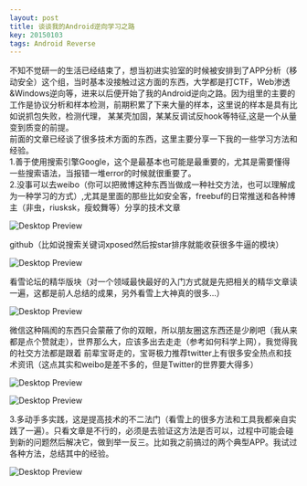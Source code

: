 ```yaml
---
layout: post
title: 谈谈我的Android逆向学习之路
key: 20150103
tags: Android Reverse
---
```

不知不觉研一的生活已经结束了，想当初进实验室的时候被安排到了APP分析（移动安全）这个组，当时基本没接触过这方面的东西，大学都是打CTF，Web渗透&Windows逆向等，进来以后便开始了我的Android逆向之路。因为组里的主要的工作是协议分析和样本检测，前期积累了下来大量的样本，这里说的样本是具有比如说抓包失败，检测代理， 某某壳加固，某某反调试反hook等特征,这是一个从量变到质变的前提。  
前面的文章已经谈了很多技术方面的东西，这里主要分享一下我的一些学习方法和经验。  
1.善于使用搜索引擎Google，这个是最基本也可能是最重要的，尤其是需要懂得一些搜索语法，当报错一堆error的时候就很重要了。  
2.没事可以去weibo（你可以把微博这种东西当做成一种社交方法，也可以理解成为一种学习的方式）,尤其是里面的那些比如安全客，freebuf的日常推送和各种博主（非虫，riusksk，瘦蛟舞等）分享的技术文章

![Desktop Preview](https://raw.githubusercontent.com/la0s/la0s.github.io/master/screenshots/20180806.1.jpg)

github（比如说搜索关键词xposed然后按star排序就能收获很多牛逼的模块）

![Desktop Preview](https://raw.githubusercontent.com/la0s/la0s.github.io/master/screenshots/20180806.2.jpg)

看雪论坛的精华版块（对一个领域最快最好的入门方式就是先把相关的精华文章读一遍，这都是前人总结的成果，另外看雪上大神真的很多...）

![Desktop Preview](https://raw.githubusercontent.com/la0s/la0s.github.io/master/screenshots/20180806.3.jpg)

微信这种隔阂的东西只会蒙蔽了你的双眼，所以朋友圈这东西还是少刷吧（我从来都是点个赞就走），世界那么大，应该多出去走走（参考如何科学上网），我觉得我的社交方法都是跟着
前辈宝哥走的，宝哥极力推荐twitter上有很多安全热点和技术资讯（这点其实和weibo是差不多的，但是Twitter的世界要大得多）

![Desktop Preview](https://raw.githubusercontent.com/la0s/la0s.github.io/master/screenshots/20180806.4.png)

![Desktop Preview](https://raw.githubusercontent.com/la0s/la0s.github.io/master/screenshots/20180806.5.png)

3.多动手多实践，这是提高技术的不二法门（看雪上的很多方法和工具我都亲自实践了一遍）。只看文章是不行的，必须是去验证这方法是否可以，过程中可能会碰到新的问题然后解决它，做到举一反三。比如我之前搞过的两个典型APP。我试过各种方法，总结其中的经验。

![Desktop Preview](https://raw.githubusercontent.com/la0s/la0s.github.io/master/screenshots/20180806.6.png)
